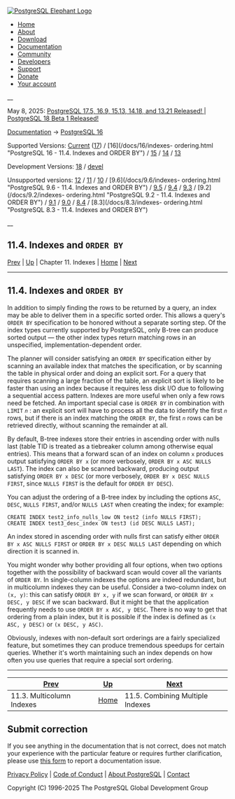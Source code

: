 [ ![PostgreSQL Elephant Logo](/media/img/about/press/elephant.png) ](/)

  * [Home](/ "Home")
  * [About](/about/ "About")
  * [Download](/download/ "Download")
  * [Documentation](/docs/ "Documentation")
  * [Community](/community/ "Community")
  * [Developers](/developer/ "Developers")
  * [Support](/support/ "Support")
  * [Donate](/about/donate/ "Donate")
  * [Your account](/account/ "Your account")

__

May 8, 2025: [ PostgreSQL 17.5, 16.9, 15.13, 14.18, and 13.21 Released! ](/about/news/postgresql-175-169-1513-1418-and-1321-released-3072/) | [ PostgreSQL 18 Beta 1 Released! ](/about/news/postgresql-18-beta-1-released-3070/)

[Documentation](/docs/ "Documentation") -> [PostgreSQL
16](/docs/16/index.html)

Supported Versions: [Current](/docs/current/indexes-ordering.html "PostgreSQL
17 - 11.4. Indexes and ORDER BY") ([17](/docs/17/indexes-ordering.html
"PostgreSQL 17 - 11.4. Indexes and ORDER BY")) / [16](/docs/16/indexes-
ordering.html "PostgreSQL 16 - 11.4. Indexes and ORDER BY") /
[15](/docs/15/indexes-ordering.html "PostgreSQL 15 - 11.4. Indexes and ORDER
BY") / [14](/docs/14/indexes-ordering.html "PostgreSQL 14 - 11.4. Indexes and
ORDER BY") / [13](/docs/13/indexes-ordering.html "PostgreSQL 13 -
11.4. Indexes and ORDER BY")

Development Versions: [18](/docs/18/indexes-ordering.html "PostgreSQL 18 -
11.4. Indexes and ORDER BY") / [devel](/docs/devel/indexes-ordering.html
"PostgreSQL devel - 11.4. Indexes and ORDER BY")

Unsupported versions: [12](/docs/12/indexes-ordering.html "PostgreSQL 12 -
11.4. Indexes and ORDER BY") / [11](/docs/11/indexes-ordering.html "PostgreSQL
11 - 11.4. Indexes and ORDER BY") / [10](/docs/10/indexes-ordering.html
"PostgreSQL 10 - 11.4. Indexes and ORDER BY") / [9.6](/docs/9.6/indexes-
ordering.html "PostgreSQL 9.6 - 11.4. Indexes and ORDER BY") /
[9.5](/docs/9.5/indexes-ordering.html "PostgreSQL 9.5 - 11.4. Indexes and
ORDER BY") / [9.4](/docs/9.4/indexes-ordering.html "PostgreSQL 9.4 -
11.4. Indexes and ORDER BY") / [9.3](/docs/9.3/indexes-ordering.html
"PostgreSQL 9.3 - 11.4. Indexes and ORDER BY") / [9.2](/docs/9.2/indexes-
ordering.html "PostgreSQL 9.2 - 11.4. Indexes and ORDER BY") /
[9.1](/docs/9.1/indexes-ordering.html "PostgreSQL 9.1 - 11.4. Indexes and
ORDER BY") / [9.0](/docs/9.0/indexes-ordering.html "PostgreSQL 9.0 -
11.4. Indexes and ORDER BY") / [8.4](/docs/8.4/indexes-ordering.html
"PostgreSQL 8.4 - 11.4. Indexes and ORDER BY") / [8.3](/docs/8.3/indexes-
ordering.html "PostgreSQL 8.3 - 11.4. Indexes and ORDER BY")

__

11.4. Indexes and `ORDER BY`  
---  
[Prev](indexes-multicolumn.html "11.3. Multicolumn Indexes")  | [Up](indexes.html "Chapter 11. Indexes") | Chapter 11. Indexes | [Home](index.html "PostgreSQL 16.9 Documentation") |  [Next](indexes-bitmap-scans.html "11.5. Combining Multiple Indexes")  
  
* * *

## 11.4. Indexes and `ORDER BY` #

In addition to simply finding the rows to be returned by a query, an index may
be able to deliver them in a specific sorted order. This allows a query's
`ORDER BY` specification to be honored without a separate sorting step. Of the
index types currently supported by PostgreSQL, only B-tree can produce sorted
output — the other index types return matching rows in an unspecified,
implementation-dependent order.

The planner will consider satisfying an `ORDER BY` specification either by
scanning an available index that matches the specification, or by scanning the
table in physical order and doing an explicit sort. For a query that requires
scanning a large fraction of the table, an explicit sort is likely to be
faster than using an index because it requires less disk I/O due to following
a sequential access pattern. Indexes are more useful when only a few rows need
be fetched. An important special case is `ORDER BY` in combination with
`LIMIT` _`n`_ : an explicit sort will have to process all the data to identify
the first _`n`_ rows, but if there is an index matching the `ORDER BY`, the
first _`n`_ rows can be retrieved directly, without scanning the remainder at
all.

By default, B-tree indexes store their entries in ascending order with nulls
last (table TID is treated as a tiebreaker column among otherwise equal
entries). This means that a forward scan of an index on column `x` produces
output satisfying `ORDER BY x` (or more verbosely, `ORDER BY x ASC NULLS
LAST`). The index can also be scanned backward, producing output satisfying
`ORDER BY x DESC` (or more verbosely, `ORDER BY x DESC NULLS FIRST`, since
`NULLS FIRST` is the default for `ORDER BY DESC`).

You can adjust the ordering of a B-tree index by including the options `ASC`,
`DESC`, `NULLS FIRST`, and/or `NULLS LAST` when creating the index; for
example:

    
    
    CREATE INDEX test2_info_nulls_low ON test2 (info NULLS FIRST);
    CREATE INDEX test3_desc_index ON test3 (id DESC NULLS LAST);
    

An index stored in ascending order with nulls first can satisfy either `ORDER
BY x ASC NULLS FIRST` or `ORDER BY x DESC NULLS LAST` depending on which
direction it is scanned in.

You might wonder why bother providing all four options, when two options
together with the possibility of backward scan would cover all the variants of
`ORDER BY`. In single-column indexes the options are indeed redundant, but in
multicolumn indexes they can be useful. Consider a two-column index on `(x,
y)`: this can satisfy `ORDER BY x, y` if we scan forward, or `ORDER BY x DESC,
y DESC` if we scan backward. But it might be that the application frequently
needs to use `ORDER BY x ASC, y DESC`. There is no way to get that ordering
from a plain index, but it is possible if the index is defined as `(x ASC, y
DESC)` or `(x DESC, y ASC)`.

Obviously, indexes with non-default sort orderings are a fairly specialized
feature, but sometimes they can produce tremendous speedups for certain
queries. Whether it's worth maintaining such an index depends on how often you
use queries that require a special sort ordering.

* * *

[Prev](indexes-multicolumn.html "11.3. Multicolumn Indexes")  | [Up](indexes.html "Chapter 11. Indexes") |  [Next](indexes-bitmap-scans.html "11.5. Combining Multiple Indexes")  
---|---|---  
11.3. Multicolumn Indexes  | [Home](index.html "PostgreSQL 16.9 Documentation") |  11.5. Combining Multiple Indexes  
  
## Submit correction

If you see anything in the documentation that is not correct, does not match
your experience with the particular feature or requires further clarification,
please use [this form](/account/comments/new/16/indexes-ordering.html/) to
report a documentation issue.

[Privacy Policy](/about/privacypolicy) | [Code of Conduct](/about/policies/coc/) | [About PostgreSQL](/about/) | [Contact](/about/contact/)  

Copyright (C) 1996-2025 The PostgreSQL Global Development Group

